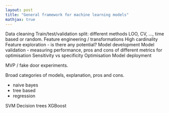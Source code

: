 ```yaml
---
layout: post
title: "General framework for machine learning models"
mathjax: true
---
```


Data cleaning
Train/test/validation split: different methods LOO, CV, ..., time based or random.
Feature engineering / transformations
High cardinality
Feature exploration - is there any potential?
Model development
Model validation - measuring performance, pros and cons of different metrics for optimisation
Sensitivity vs specificity
Optimisation
Model deployment

MVP / fake door experiments.

Broad categories of models, explanation, pros and cons.
- naive bayes
- tree based
- regression


SVM
Decision trees
XGBoost
